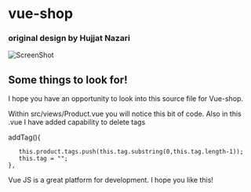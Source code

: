 # vue-shop
### original design by Hujjat Nazari
 ![ScreenShot](https://repository-images.githubusercontent.com/179789464/d6ff4000-7e70-11e9-9468-fa5f5dd8587c)
## Some things to look for!

I hope you have an opportunity to look into this source file for Vue-shop.

Within src/views/Product.vue you will notice this bit of code.  Also in this .vue I have added capability to delete tags

addTag(){
       
       this.product.tags.push(this.tag.substring(0,this.tag.length-1));
       this.tag = "";
    },
    
Vue JS is a great platform for development.  I hope you like this!
